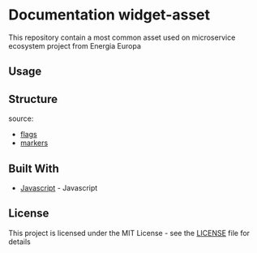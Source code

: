 # Documentation widget-asset

This repository contain a most common asset used on microservice ecosystem project from Energia Europa

## Usage

## Structure

source:
- [flags](https://github.com/energia-source/widget-asset/tree/main/src/images/flags)
- [markers](https://github.com/energia-source/widget-asset/tree/main/src/images/markers)

## Built With

* [Javascript](https://www.javascript.com/) - Javascript

## License

This project is licensed under the MIT License - see the [LICENSE](LICENSE) file for details